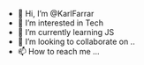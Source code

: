 - 👋 Hi, I’m @KarlFarrar
- 👀 I’m interested in Tech
- 🌱 I’m currently learning JS
- 💞️ I’m looking to collaborate on ..
- 📫 How to reach me ...

<!---
KarlFarrar/KarlFarrar is a ✨ special ✨ repository because its `README.md` (this file) appears on your GitHub profile.
You can click the Preview link to take a look at your changes.
--->
